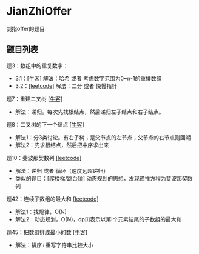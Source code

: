 # JianZhiOffer
剑指offer的题目

## 题目列表
题3：数组中的重复数字：
+ 3.1：[[牛客]](https://www.nowcoder.com/practice/623a5ac0ea5b4e5f95552655361ae0a8?tpId=13&tqId=11203&tPage=3&rp=1&ru=%2Fta%2Fcoding-interviews&qru=%2Fta%2Fcoding-interviews%2Fquestion-ranking) 解法：哈希 或者 考虑数字范围为0~n-1的重排数组
+ 3.2：[[leetcode]](https://leetcode-cn.com/problems/find-the-duplicate-number/) 解法：二分 或者 快慢指针

题7：重建二叉树 [[牛客]](https://www.nowcoder.com/practice/8a19cbe657394eeaac2f6ea9b0f6fcf6?tpId=13&tqId=11157&tPage=1&rp=1&ru=%2Fta%2Fcoding-interviews&qru=%2Fta%2Fcoding-interviews%2Fquestion-ranking)
+ 解法：递归。每次先找根结点，然后递归左子结点和右子结点。

题8：二叉树的下一个结点 [[牛客]](https://www.nowcoder.com/practice/9023a0c988684a53960365b889ceaf5e?tpId=13&tqId=11210&tPage=3&rp=1&ru=%2Fta%2Fcoding-interviews&qru=%2Fta%2Fcoding-interviews%2Fquestion-ranking)
+ 解法1：分3类讨论。有右子树；是父节点的左节点；父节点的右节点则回溯
+ 解法2：先求根结点，然后把中序求出来

题10：斐波那契数列 [[leetcode]](https://leetcode-cn.com/problems/fibonacci-number/)
+ 解法：递归 或者 循环（速度远超递归）
+ 类似的题目：[[爬楼梯/跳台阶]](https://leetcode-cn.com/problems/climbing-stairs/) 动态规划的思想，发现递推方程为斐波那契数列

题42：连续子数组的最大和 [[leetcode]](https://leetcode-cn.com/problems/maximum-subarray/)
+ 解法1：找规律，O(N)
+ 解法2：动态规划，O(N)，dp[i]表示以第i个元素结尾的子数组的最大和

题45：把数组排成最小的数 [[牛客]](https://www.nowcoder.com/practice/8fecd3f8ba334add803bf2a06af1b993?tpId=13&tqId=11185&tPage=1&rp=1&ru=/ta/coding-interviews&qru=/ta/coding-interviews/question-ranking)
+ 解法：排序+重写字符串比较大小
